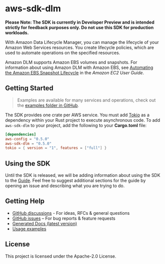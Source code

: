 # aws-sdk-dlm

**Please Note: The SDK is currently in Developer Preview and is intended strictly for
feedback purposes only. Do not use this SDK for production workloads.**

With Amazon Data Lifecycle Manager, you can manage the lifecycle of your Amazon Web Services resources. You create lifecycle policies, which are used to automate operations on the specified resources.

Amazon DLM supports Amazon EBS volumes and snapshots. For information about using Amazon DLM with Amazon EBS, see [Automating the Amazon EBS Snapshot Lifecycle](https://docs.aws.amazon.com/AWSEC2/latest/UserGuide/snapshot-lifecycle.html) in the _Amazon EC2 User Guide_.

## Getting Started

> Examples are available for many services and operations, check out the
> [examples folder in GitHub](https://github.com/awslabs/aws-sdk-rust/tree/main/examples).

The SDK provides one crate per AWS service. You must add [Tokio](https://crates.io/crates/tokio)
as a dependency within your Rust project to execute asynchronous code. To add `aws-sdk-dlm` to
your project, add the following to your **Cargo.toml** file:

```toml
[dependencies]
aws-config = "0.5.0"
aws-sdk-dlm = "0.5.0"
tokio = { version = "1", features = ["full"] }
```

## Using the SDK

Until the SDK is released, we will be adding information about using the SDK to the
[Guide](https://github.com/awslabs/aws-sdk-rust/blob/main/Guide.md). Feel free to suggest
additional sections for the guide by opening an issue and describing what you are trying to do.

## Getting Help

* [GitHub discussions](https://github.com/awslabs/aws-sdk-rust/discussions) - For ideas, RFCs & general questions
* [GitHub issues](https://github.com/awslabs/aws-sdk-rust/issues/new/choose) – For bug reports & feature requests
* [Generated Docs (latest version)](https://awslabs.github.io/aws-sdk-rust/)
* [Usage examples](https://github.com/awslabs/aws-sdk-rust/tree/main/examples)

## License

This project is licensed under the Apache-2.0 License.

